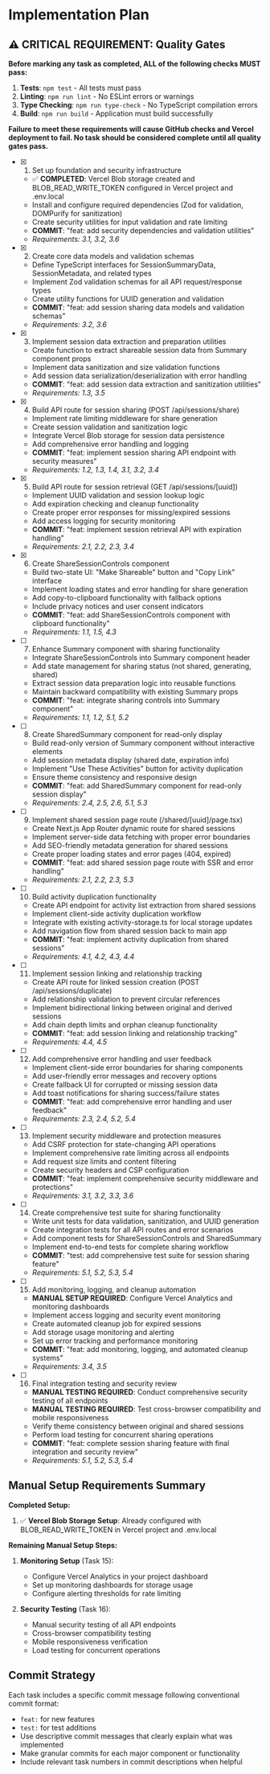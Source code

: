 # Implementation Plan

## ⚠️ CRITICAL REQUIREMENT: Quality Gates

**Before marking any task as completed, ALL of the following checks MUST pass:**

1. **Tests**: `npm test` - All tests must pass
2. **Linting**: `npm run lint` - No ESLint errors or warnings
3. **Type Checking**: `npm run type-check` - No TypeScript compilation errors
4. **Build**: `npm run build` - Application must build successfully

**Failure to meet these requirements will cause GitHub checks and Vercel deployment to fail. No task should be considered complete until all quality gates pass.**

- [x] 1. Set up foundation and security infrastructure
  - ✅ **COMPLETED**: Vercel Blob storage created and BLOB_READ_WRITE_TOKEN configured in Vercel project and .env.local
  - Install and configure required dependencies (Zod for validation, DOMPurify for sanitization)
  - Create security utilities for input validation and rate limiting
  - **COMMIT**: "feat: add security dependencies and validation utilities"
  - _Requirements: 3.1, 3.2, 3.6_

- [x] 2. Create core data models and validation schemas
  - Define TypeScript interfaces for SessionSummaryData, SessionMetadata, and related types
  - Implement Zod validation schemas for all API request/response types
  - Create utility functions for UUID generation and validation
  - **COMMIT**: "feat: add session sharing data models and validation schemas"
  - _Requirements: 3.2, 3.6_

- [x] 3. Implement session data extraction and preparation utilities
  - Create function to extract shareable session data from Summary component props
  - Implement data sanitization and size validation functions
  - Add session data serialization/deserialization with error handling
  - **COMMIT**: "feat: add session data extraction and sanitization utilities"
  - _Requirements: 1.3, 3.5_

- [x] 4. Build API route for session sharing (POST /api/sessions/share)
  - Implement rate limiting middleware for share generation
  - Create session validation and sanitization logic
  - Integrate Vercel Blob storage for session data persistence
  - Add comprehensive error handling and logging
  - **COMMIT**: "feat: implement session sharing API endpoint with security measures"
  - _Requirements: 1.2, 1.3, 1.4, 3.1, 3.2, 3.4_

- [x] 5. Build API route for session retrieval (GET /api/sessions/[uuid])
  - Implement UUID validation and session lookup logic
  - Add expiration checking and cleanup functionality
  - Create proper error responses for missing/expired sessions
  - Add access logging for security monitoring
  - **COMMIT**: "feat: implement session retrieval API with expiration handling"
  - _Requirements: 2.1, 2.2, 2.3, 3.4_

- [x] 6. Create ShareSessionControls component
  - Build two-state UI: "Make Shareable" button and "Copy Link" interface
  - Implement loading states and error handling for share generation
  - Add copy-to-clipboard functionality with fallback options
  - Include privacy notices and user consent indicators
  - **COMMIT**: "feat: add ShareSessionControls component with clipboard functionality"
  - _Requirements: 1.1, 1.5, 4.3_

- [ ] 7. Enhance Summary component with sharing functionality
  - Integrate ShareSessionControls into Summary component header
  - Add state management for sharing status (not shared, generating, shared)
  - Extract session data preparation logic into reusable functions
  - Maintain backward compatibility with existing Summary props
  - **COMMIT**: "feat: integrate sharing controls into Summary component"
  - _Requirements: 1.1, 1.2, 5.1, 5.2_

- [ ] 8. Create SharedSummary component for read-only display
  - Build read-only version of Summary component without interactive elements
  - Add session metadata display (shared date, expiration info)
  - Implement "Use These Activities" button for activity duplication
  - Ensure theme consistency and responsive design
  - **COMMIT**: "feat: add SharedSummary component for read-only session display"
  - _Requirements: 2.4, 2.5, 2.6, 5.1, 5.3_

- [ ] 9. Implement shared session page route (/shared/[uuid]/page.tsx)
  - Create Next.js App Router dynamic route for shared sessions
  - Implement server-side data fetching with proper error boundaries
  - Add SEO-friendly metadata generation for shared sessions
  - Create proper loading states and error pages (404, expired)
  - **COMMIT**: "feat: add shared session page route with SSR and error handling"
  - _Requirements: 2.1, 2.2, 2.3, 5.3_

- [ ] 10. Build activity duplication functionality
  - Create API endpoint for activity list extraction from shared sessions
  - Implement client-side activity duplication workflow
  - Integrate with existing activity-storage.ts for local storage updates
  - Add navigation flow from shared session back to main app
  - **COMMIT**: "feat: implement activity duplication from shared sessions"
  - _Requirements: 4.1, 4.2, 4.3, 4.4_

- [ ] 11. Implement session linking and relationship tracking
  - Create API route for linked session creation (POST /api/sessions/duplicate)
  - Add relationship validation to prevent circular references
  - Implement bidirectional linking between original and derived sessions
  - Add chain depth limits and orphan cleanup functionality
  - **COMMIT**: "feat: add session linking and relationship tracking"
  - _Requirements: 4.4, 4.5_

- [ ] 12. Add comprehensive error handling and user feedback
  - Implement client-side error boundaries for sharing components
  - Add user-friendly error messages and recovery options
  - Create fallback UI for corrupted or missing session data
  - Add toast notifications for sharing success/failure states
  - **COMMIT**: "feat: add comprehensive error handling and user feedback"
  - _Requirements: 2.3, 2.4, 5.2, 5.4_

- [ ] 13. Implement security middleware and protection measures
  - Add CSRF protection for state-changing API operations
  - Implement comprehensive rate limiting across all endpoints
  - Add request size limits and content filtering
  - Create security headers and CSP configuration
  - **COMMIT**: "feat: implement comprehensive security middleware and protections"
  - _Requirements: 3.1, 3.2, 3.3, 3.6_

- [ ] 14. Create comprehensive test suite for sharing functionality
  - Write unit tests for data validation, sanitization, and UUID generation
  - Create integration tests for all API routes and error scenarios
  - Add component tests for ShareSessionControls and SharedSummary
  - Implement end-to-end tests for complete sharing workflow
  - **COMMIT**: "test: add comprehensive test suite for session sharing feature"
  - _Requirements: 5.1, 5.2, 5.3, 5.4_

- [ ] 15. Add monitoring, logging, and cleanup automation
  - **MANUAL SETUP REQUIRED**: Configure Vercel Analytics and monitoring dashboards
  - Implement access logging and security event monitoring
  - Create automated cleanup job for expired sessions
  - Add storage usage monitoring and alerting
  - Set up error tracking and performance monitoring
  - **COMMIT**: "feat: add monitoring, logging, and automated cleanup systems"
  - _Requirements: 3.4, 3.5_

- [ ] 16. Final integration testing and security review
  - **MANUAL TESTING REQUIRED**: Conduct comprehensive security testing of all endpoints
  - **MANUAL TESTING REQUIRED**: Test cross-browser compatibility and mobile responsiveness
  - Verify theme consistency between original and shared sessions
  - Perform load testing for concurrent sharing operations
  - **COMMIT**: "feat: complete session sharing feature with final integration and security review"
  - _Requirements: 5.1, 5.2, 5.3, 5.4_

## Manual Setup Requirements Summary

**Completed Setup:**
1. ✅ **Vercel Blob Storage Setup**: Already configured with BLOB_READ_WRITE_TOKEN in Vercel project and .env.local

**Remaining Manual Setup Steps:**

1. **Monitoring Setup** (Task 15):
   - Configure Vercel Analytics in your project dashboard
   - Set up monitoring dashboards for storage usage
   - Configure alerting thresholds for rate limiting

2. **Security Testing** (Task 16):
   - Manual security testing of all API endpoints
   - Cross-browser compatibility testing
   - Mobile responsiveness verification
   - Load testing for concurrent operations

## Commit Strategy

Each task includes a specific commit message following conventional commit format:
- `feat:` for new features
- `test:` for test additions
- Use descriptive commit messages that clearly explain what was implemented
- Make granular commits for each major component or functionality
- Include relevant task numbers in commit descriptions when helpful